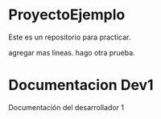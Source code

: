 # ProyectoEjemplo
Este es un repositorio para practicar.

agregar mas lineas.
hago otra prueba.

# Documentacion Dev1
Documentación del desarrollador 1